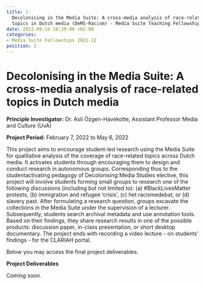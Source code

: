 ```yaml
---
title: |-
  Decolonising in the Media Suite: A cross-media analysis of race-related
  topics in Dutch media (DeMS-Racism) - Media Suite Teaching Fellowship CLARIAH-PLUS (2019-2023)
date: 2022-09-16 16:29:00 +02:00
categories:
- Media Suite Fellowships 2021-22
position: 1
---
```


# Decolonising in the Media Suite: A cross-media analysis of race-related topics in Dutch media

**Principle Investigator:** Dr. Asli Özgen-Havekotte, Assistant Professor Media and Culture (UvA)

**Project Period:** February 7, 2022 to May 6, 2022

This project aims to encourage student-led research using the Media Suite for qualitative analysis of the coverage of race-related topics across Dutch media. It activates students through encouraging them to design and conduct research in autonomous groups. Corresponding thus to the studentactivating pedagogy of Decolonising Media Studies elective, this project will involve students forming small groups to research one of the following discussions (including but not limited to): (a) #BlackLivesMatter protests, (b) immigration and refugee ‘crisis’, (c) het racismedebat, or (d) slavery past. After formulating a research question, groups excavate the collections in the Media Suite under the supervision of a lecturer. Subsequently, students search archival metadata and use annotation tools. Based on their findings, they share research results in one of the possible products: discussion paper, in-class presentation, or short desktop documentary. The project ends with recording a video lecture - on students’ findings - for the CLARIAH portal.

Below you may access the final project deliverables.

**Project Deliverables**

Coming soon.